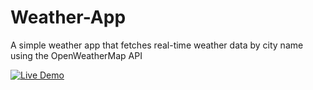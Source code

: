 # Weather-App

A simple weather app that fetches real-time weather data by city name using the OpenWeatherMap API

[![Live Demo](https://img.shields.io/badge/Live%20Demo-Click%20Here-brightgreen)](https://syed-shabok.github.io/Weather-App/)



